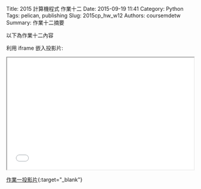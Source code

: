 Title: 2015 計算機程式 作業十二
Date: 2015-09-19 11:41
Category: Python
Tags: pelican, publishing
Slug: 2015cp_hw_w12
Authors: coursemdetw
Summary: 作業十二摘要

以下為作業十二內容

利用 iframe 嵌入投影片:

<iframe src="40423113_cp_w12_p.html" width="500" height="300"></iframe>

[作業一投影片](40423113_cp_w12_p.html){:target="_blank"}

